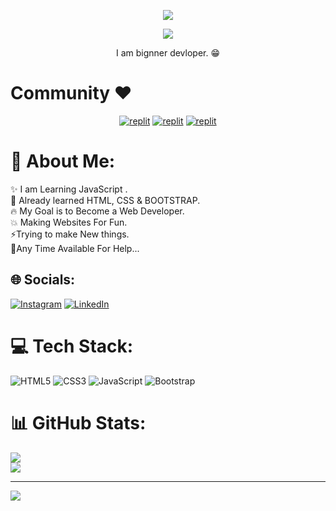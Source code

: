 
<p align="center">
  <a href="https://github.com/Arshlankhan786/readme-typing-svg">
    <img src="https://readme-typing-svg.demolab.com/?lines=Pathan Arshlan &font=Fira%20SemiBold&center=true&width=480&height=45&color=fff68f&vCenter=true&pause=1000&size=40" /></a>
</p>

<p align="center">
  <a href="https://github.com/Arshlankhan786/readme-typing-svg">
    <img src="https://readme-typing-svg.demolab.com/?lines=beginner%20websites%20and%20BOT%20developer;Web%20Devlopment;6 months%20of%20coding%20experience;Always%20learning%20new%20things;&font=Fira%20Code&center=true&width=500&height=45&color=f75c7e&vCenter=true&pause=1000&size=22" /></a>
</p>

<p align="center">
 I am bignner devloper. 😁
</p>

# Community ❤️
</p>
<p align="center">
<a href="https://www.instagram.com/pathan_arshlan_k?igshid=YzVkODRmOTdmMw=="><img alt="replit" src="https://img.shields.io/badge/-Instagram-orange?style=for-the-badge&logo=instagram&logoColor=white"/></a> <a href="https://telegram.me/Flipkartlootzs"><img alt="replit" src="https://img.shields.io/badge/-Telegram-blue?style=for-the-badge&logo=telegram&logoColor=white"/></a>
<a href="https://youtube.com/@animefanshorts786?si=Tjgg2QQLea1sF42W"><img alt="replit" src="https://img.shields.io/badge/-youtube-red?style=for-the-badge&logo=youtube&logoColor=white"/></a>
</p>



# 💫 About Me:
✨ I am Learning JavaScript .<br>🎉 Already learned HTML, CSS & BOOTSTRAP.<br>🔥 My Goal is to Become a Web Developer.<br>💥 Making Websites For Fun.<br>⚡Trying to make New things.<br>💭Any Time Available For Help...


## 🌐 Socials:
[![Instagram](https://img.shields.io/badge/Instagram-%23E4405F.svg?logo=Instagram&logoColor=white)](https://instagram.com/https://www.instagram.com/pathan_arshlan_k) [![LinkedIn](https://img.shields.io/badge/LinkedIn-%230077B5.svg?logo=linkedin&logoColor=white)](https://linkedin.com/in/https://www.linkedin.com/in/arshlan-khan-75104b309?utm_source=share&utm_campaign=share_via&utm_content=profile&utm_medium=android_app) 

# 💻 Tech Stack:
![HTML5](https://img.shields.io/badge/html5-%23E34F26.svg?style=plastic&logo=html5&logoColor=white) ![CSS3](https://img.shields.io/badge/css3-%231572B6.svg?style=plastic&logo=css3&logoColor=white) ![JavaScript](https://img.shields.io/badge/javascript-%23323330.svg?style=plastic&logo=javascript&logoColor=%23F7DF1E) ![Bootstrap](https://img.shields.io/badge/bootstrap-%238511FA.svg?style=plastic&logo=bootstrap&logoColor=white)
# 📊 GitHub Stats:
![](https://github-readme-stats.vercel.app/api?username=Arshlankhan786&theme=dark&hide_border=false&include_all_commits=true&count_private=true)<br/>
![](https://github-readme-streak-stats.herokuapp.com/?user=Arshlankhan786&theme=dark&hide_border=false)<br/>

---
[![](https://visitcount.itsvg.in/api?id=Arshlankhan786&icon=2&color=0)](https://visitcount.itsvg.in)

<!-- Proudly created with GPRM ( https://gprm.itsvg.in ) -->
